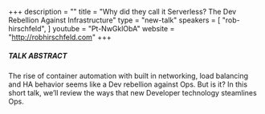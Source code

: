 +++
description = ""
title = "Why did they call it Serverless? The Dev Rebellion Against Infrastructure"
type = "new-talk"
speakers = [
        "rob-hirschfeld",
]
youtube = "Pt-NwGklObA"
website = "http://robhirschfeld.com"
+++
##### TALK ABSTRACT

The rise of container automation with built in networking, load balancing and HA behavior seems like a Dev rebellion against Ops. But is it? In this short talk, we’ll review the ways that new Developer technology steamlines Ops.